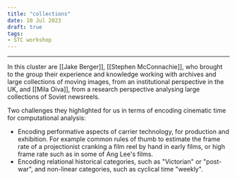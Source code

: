 ```yaml
---
title: "collections"
date: 10 Jul 2023
draft: true
tags:
- STC workshop
---
```

---

In this cluster are [[Jake Berger]], [[Stephen McConnachie]], who brought to the group their experience and knowledge working with archives and large collections of moving images, from an institutional perspective in the UK, and [[Mila Oiva]], from a research perspective analysing large collections of Soviet newsreels.

Two challenges they highlighted for us in terms of encoding cinematic time for computational analysis: 

- Encoding performative aspects of carrier technology, for production and exhibition. For example common rules of thumb to estimate the frame rate of a projectionist cranking a film reel by hand in early films, or high frame rate such as in some of Ang Lee's films. 
- Encoding relational historical categories, such as "Victorian" or "post-war", and non-linear categories, such as cyclical time "weekly".